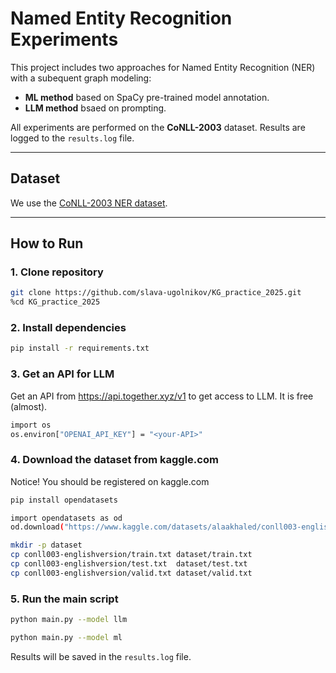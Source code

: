# Named Entity Recognition Experiments

This project includes two approaches for Named Entity Recognition (NER) with a subequent graph modeling:

* **ML method** based on SpaCy pre-trained model annotation.
* **LLM method** bsaed on prompting.

All experiments are performed on the **CoNLL-2003** dataset. Results are logged to the `results.log` file.

---

## Dataset

We use the [CoNLL-2003 NER dataset](https://www.kaggle.com/datasets/alaakhaled/conll003-englishversion/data).

---

## How to Run

### 1. Clone repository

```bash
git clone https://github.com/slava-ugolnikov/KG_practice_2025.git
%cd KG_practice_2025
```

### 2. Install dependencies

```bash
pip install -r requirements.txt
```

### 3. Get an API for LLM

Get an API from https://api.together.xyz/v1 to get access to LLM. It is free (almost).

```bash
import os
os.environ["OPENAI_API_KEY"] = "<your-API>"
```

### 4. Download the dataset from kaggle.com
Notice! You should be registered on kaggle.com

```bash
pip install opendatasets

import opendatasets as od
od.download("https://www.kaggle.com/datasets/alaakhaled/conll003-englishversion/data")

mkdir -p dataset
cp conll003-englishversion/train.txt dataset/train.txt
cp conll003-englishversion/test.txt  dataset/test.txt
cp conll003-englishversion/valid.txt dataset/valid.txt
```

### 5. Run the main script

```bash
python main.py --model llm
```
```bash
python main.py --model ml
```

Results will be saved in the `results.log` file.

